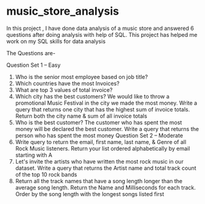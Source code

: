 # music_store_analysis

In this project , I have done data analysis of a music store and answered 6 questions after doing analysis with help of SQL. This project has helped me work on my SQL skills for data analysis

The Questions are-

Question Set 1 – Easy
1. Who is the senior most employee based on job title?
2. Which countries have the most Invoices?
3. What are top 3 values of total invoice?
4. Which city has the best customers? We would like to throw a promotional Music
Festival in the city we made the most money. Write a query that returns one city that
has the highest sum of invoice totals. Return both the city name & sum of all invoice
totals
5. Who is the best customer? The customer who has spent the most money will be
declared the best customer. Write a query that returns the person who has spent the
most money
Question Set 2 – Moderate
1. Write query to return the email, first name, last name, & Genre of all Rock Music
listeners. Return your list ordered alphabetically by email starting with A
2. Let's invite the artists who have written the most rock music in our dataset. Write a
query that returns the Artist name and total track count of the top 10 rock bands
3. Return all the track names that have a song length longer than the average song length.
Return the Name and Milliseconds for each track. Order by the song length with the
longest songs listed first
